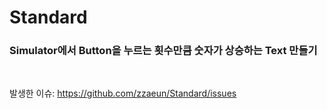 # Standard

### Simulator에서 Button을 누르는 횟수만큼 숫자가 상승하는 Text 만들기
<br>

발생한 이슈: https://github.com/zzaeun/Standard/issues
